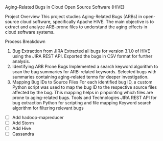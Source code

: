Aging-Related Bugs in Cloud Open Source Software (HIVE)

Project Overview
This project studies Aging-Related Bugs (ARBs) in open-source cloud software, specifically Apache HIVE. The main objective is to extract and analyze ARB-prone files to understand the aging effects in cloud software systems.

Process Breakdown
1. Bug Extraction from JIRA
Extracted all bugs for version 3.1.0 of HIVE using the JIRA REST API.
Exported the bugs in CSV format for further analysis.
2. Identifying ARB Prone Bugs
Implemented a search keyword algorithm to scan the bug summaries for ARB-related keywords.
Selected bugs with summaries containing aging-related terms for deeper investigation.
3. Mapping Bug IDs to Source Files
For each identified bug ID, a custom Python script was used to map the bug ID to the respective source files affected by the bug.
This mapping helps in pinpointing which files are prone to aging-related bugs.
Tools and Technologies
JIRA REST API for bug extraction
Python for scripting and file mapping
Keyword search algorithm for filtering relevant bugs

- [ ] Add hadoop-mapreducer
- [ ] Add Storm
- [ ] Add Hive
- [ ] Cassandra
